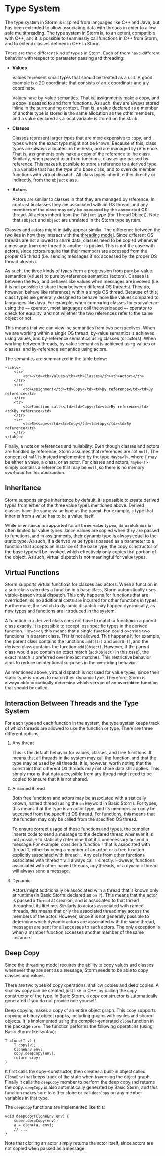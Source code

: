 Type System
===========

The type system in Storm is inspired from languages like C++ and Java, but has been extended to
allow associating data with threads in order to allow safe multithreading. The type system in Storm
is, to an extent, compatible with C++, and it is possible to seamlessly call functions in C++ from
Storm, and to extend classes defined in C++ in Storm.

There are three different kind of types in Storm. Each of them have different behavior with respect
to parameter passing and threading:

- **Values**

  Values represent small types that should be treated as a unit. A good example is a 2D coordinate
  that consists of an x coordinate and a y coordinate.

  Values have by-value semantics. That is, assignments make a copy, and a copy is passed to and from
  functions. As such, they are always stored inline in the surrounding context. That is, a value
  declared as a member of another type is stored in the same allocation as the other members, and a
  value declared as a local variable is stored on the stack.

- **Classes**

  Classes represent larger types that are more expensive to copy, and types where the exact type
  might not be known. Because of this, class types are always allocated on the heap, and are managed
  by reference. That is, assignments only make a copy of the reference to the class. Similarly, when
  passed to or from functions, classes are passed by reference. This makes it possible to store a
  reference to a derived type in a variable that has the type of a base class, and to override
  member functions with virtual dispatch. All class types inherit, either directly or indirectly,
  from the `Object` class.

- **Actors**

  Actors are similar to classes in that they are managed by reference. In contrast to classes they
  are associated with an OS thread, and any members of the class may only be accessed by the
  associated OS thread. All actors inherit from the `TObject` type (for Thread Object). Note that
  `TObject` and `Object` are unrelated in the Storm type system.


Classes and actors might initially appear similar. The difference between the two lies in how they
interact with the [threading model](md:Threading_Model). Since different OS threads are not
allowed to share data, classes need to be copied whenever a message from one thread to another is
posted. This is not the case with actors, since actors require that their members are accessed from
the proper OS thread (i.e. sending messages if not accessed by the proper OS thread already).

As such, the three kinds of types form a progression from pure by-value semantics (values) to pure
by-reference semantics (actors). Classes is between the two, and behaves like values when messages
are involved (i.e. it is not possible to share them between different OS threads). They do, however,
behave like references within a single OS thread. Because of this, class types are generally
designed to behave more like values compared to languages like Java. For example, when comparing
classes for equivalence using the `==` operator, most languages call the overloaded `==` operator to
check for equality, and not whether the two references refer to the same object or not.

This means that we can view the semantics from two perspectives. When we are working within a single
OS thread, by-value semantics is achieved using values, and by-reference semantics using classes (or
actors). When working between threads, by-value semantics is achieved using values or classes, and
by-reference semantics using actors.

The semantics are summarized in the table below:

```inlinehtml
<table>
    <tr>
        <td></td><th>Values</th><th>Classes</th><th>Actors</th>
    </tr>
    <tr>
        <td>Assignment</td><td>Copy</td><td>By reference</td><td>By reference</td>
    </tr>
    <tr>
        <td>Function calls</td><td>Copy</td><td>By reference</td><td>By reference</td>
    </tr>
    <tr>
        <td>Messages</td><td>Copy</td><td>Copy</td><td>By reference</td>
    </tr>
</table>
```

Finally, a note on references and nullability: Even though classes and actors are handled by
reference, Storm assumes that references are not `null`. The concept of `null` is instead
implemented by the type `Maybe<T>`, where `T` may be either a value, a class, or an actor. For
classes and actors, `Maybe<T>` simply contains a reference that may be `null`, so there is no memory
overhead for this abstraction.

Inheritance
-----------

Storm supports single inheritance by default. It is possible to create derived types from either of
the three value types mentioned above. Derived classes have the same value type as the parent. For
example, a type that inherits from a value has to be a value itself.

While inheritance is supported for all three value types, its usefulness is often limited for value
types. Since values are copied when they are passed to functions, and in assignments, their dynamic
type is always equal to the static type. As such, if a derived value type is passed as a parameter
to a function that accepts an instance of the base type, the copy constructor of the base type will
be invoked, which effectively only copies that portion of the object. As such, virtual dispatch is
not meaningful for value types.


Virtual Functions
------------------

Storm supports virtual functions for classes and actors. When a function in a sub-class overrides a
function in a base class, Storm automatically uses vtable-based virtual dispatch. This only happens
for functions that are overridden, so no additional costs are incurred for other functions in types.
Furthermore, the switch to dynamic dispatch may happen dynamically, as new types and functions are
introduced in the system.

A function in a derived class does not have to match a function in a parent class exactly. It is
possible to accept less specific types in the derived function. However, this means that a single
function could override two functions in a parent class. This is not allowed. This happens if, for
example, the parent class contains the functions `add(Str)` and `add(Url)`, and the derived class
contains the function `add(Object)`. However, if the parent class would also contain an exact match
(`add(Object)` in this case), the exact match is preferred over inexact matches. This restrictive
behavior aims to reduce unintentional surprises in the overriding behavior.

As mentioned above, virtual dispatch is not used for value types, since their static type is known
to match their dynamic type. Therefore, Storm is always able to statically determine which version
of an overridden function that should be called.


Interaction Between Threads and the Type System
-----------------------------------------------

For each type and each function in the system, the type system keeps track of which threads are
allowed to use the function or type. There are three different options:

1. Any thread

   This is the default behavior for values, classes, and free functions. It means that all threads
   in the system may call the function, and that the type may be used by all threads. It is,
   however, worth noting that the constraint that different OS threads may not share data still
   applies. This simply means that data accessible from any thread might need to be copied to ensure
   that it is not shared.

2. A named thread

   Both free functions and actors may be associated with a statically known, named thread (using the
   `on` keyword in Basic Storm). For types, this means that the type is an actor type, and its
   members can only be accessed from the specified OS thread. For functions, this means that the
   function may only be called from the specified OS thread.

   To ensure correct usage of these functions and types, the compiler inserts code to send a message
   to the declared thread whenever it is not possible to statically determine that it is unnecessary
   to send a message. For example, consider a function `f` that is associated with thread `T`,
   either by being a member of an actor, or a free function explicitly associated with thread `T`.
   Any calls from other functions associated with thread `T` will always call `f` directly. However,
   functions associated with other named threads, any threads, or a dynamic thread will always send
   a message.

3. Dynamic

   Actors might additionally be associated with a thread that is known only at runtime (in Basic
   Storm: declared as `on ?`). This means that the actor is passed a `Thread` at creation, and is
   associated to that thread throughout its lifetime. Similarly to actors associated with named
   threads, this means that only the associated thread may access the members of the actor. However,
   since it is not generally possible to determine which dynamic actors are associated with the same
   thread, messages are sent for all accesses to such actors. The only exception is when a member
   function accesses another member of the same instance.



Deep Copy
---------

Since the threading model requires the ability to copy values and classes whenever they are sent as
a message, Storm needs to be able to copy classes and values.

There are two types of copy operations: shallow copies and deep copies. A shallow copy can be
created, just like in C++, by calling the copy constructor of the type. In Basic Storm, a copy
constructor is automatically generated if you do not provide one yourself.

Deep copying makes a copy of an entire object graph. This copy supports copying arbitrary object
graphs, including graphs with cycles and shared objects. It is implemented using the
compiler-generated `clone` function in the package `core`. The function performs the following
operations (using Basic Storm-like syntax):

```bs
T clone(T v) {
    T copy(v);
    CloneEnv env;
    copy.deepCopy(env);
    return copy;
}
```

It first calls the copy-constructor, then creates a built-in object called `CloneEnv` that keeps
track of the state when traversing the object graph. Finally it calls the `deepCopy` member to
perform the deep copy and returns the copy. `deepCopy` is also automatically generated by Basic
Storm, and this function makes sure to either clone or call `deepCopy` on any member variables in
that type.

The `deepCopy` functions are implemented like this:

```bs
void deepCopy(CloneEnv env) {
    super.deepCopy(env);
    a = clone(a, env);
    // ...
}
```

Note that cloning an actor simply returns the actor itself, since actors are not copied when passed
as a message.
